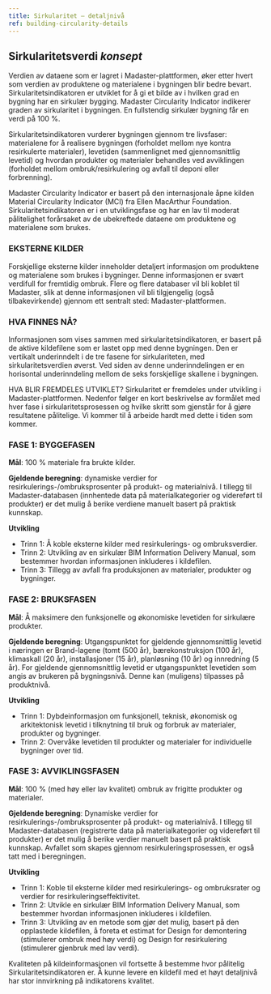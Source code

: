 ```yaml
---
title: Sirkularitet – detaljnivå
ref: building-circularity-details
---
```


## Sirkularitetsverdi _konsept_
Verdien av dataene som er lagret i Madaster-plattformen, øker etter hvert som verdien av produktene og materialene i bygningen blir bedre bevart. Sirkularitetsindikatoren er utviklet for å gi et bilde av i hvilken grad en bygning har en sirkulær bygging. Madaster Circularity Indicator indikerer graden av sirkularitet i bygningen. En fullstendig sirkulær bygning får en verdi på 100 %.

Sirkularitetsindikatoren vurderer bygningen gjennom tre livsfaser: materialene for å realisere bygningen (forholdet mellom nye kontra resirkulerte materialer), levetiden (sammenlignet med gjennomsnittlig levetid) og hvordan produkter og materialer behandles ved avviklingen (forholdet mellom ombruk/resirkulering og avfall til deponi eller forbrenning).

Madaster Circularity Indicator er basert på den internasjonale åpne kilden Material Circularity Indicator (MCI) fra Ellen MacArthur Foundation. Sirkularitetsindikatoren er i en utviklingsfase og har en lav til moderat pålitelighet forårsaket av de ubekreftede dataene om produktene og materialene som brukes.


### EKSTERNE KILDER
Forskjellige eksterne kilder inneholder detaljert informasjon om produktene og materialene som brukes i bygninger. Denne informasjonen er svært verdifull for fremtidig ombruk. Flere og flere databaser vil bli koblet til Madaster, slik at denne informasjonen vil bli tilgjengelig (også tilbakevirkende) gjennom ett sentralt sted: Madaster-plattformen.


### HVA FINNES NÅ?
Informasjonen som vises sammen med sirkularitetsindikatoren, er basert på de aktive kildefilene som er lastet opp med denne bygningen. Den er vertikalt underinndelt i de tre fasene for sirkulariteten, med sirkularitetsverdien øverst. Ved siden av denne underinndelingen er en horisontal underinndeling mellom de seks forskjellige skallene i bygningen.

HVA BLIR FREMDELES UTVIKLET?
Sirkularitet er fremdeles under utvikling i Madaster-plattformen. Nedenfor følger en kort beskrivelse av formålet med hver fase i sirkularitetsprosessen og hvilke skritt som gjenstår for å gjøre resultatene pålitelige. Vi kommer til å arbeide hardt med dette i tiden som kommer.


### FASE 1: BYGGEFASEN
**Mål**: 100 % materiale fra brukte kilder.

**Gjeldende beregning**: dynamiske verdier for resirkulerings-/ombruksprosenter på produkt- og materialnivå. I tillegg til Madaster-databasen (innhentede data på materialkategorier og videreført til produkter) er det mulig å berike verdiene manuelt basert på praktisk kunnskap.

**Utvikling**
- Trinn 1: Å koble eksterne kilder med resirkulerings- og ombruksverdier.
- Trinn 2: Utvikling av en sirkulær BIM Information Delivery Manual, som bestemmer hvordan informasjonen inkluderes i kildefilen.
- Trinn 3: Tillegg av avfall fra produksjonen av materialer, produkter og bygninger.


### FASE 2: BRUKSFASEN
**Mål**: Å maksimere den funksjonelle og økonomiske levetiden for sirkulære produkter.

**Gjeldende beregning**: Utgangspunktet for gjeldende gjennomsnittlig levetid i næringen er Brand-lagene (tomt (500 år), bærekonstruksjon (100 år), klimaskall (20 år), installasjoner (15 år), planløsning (10 år) og innredning (5 år). For gjeldende gjennomsnittlig levetid er utgangspunktet levetiden som angis av brukeren på bygningsnivå. Denne kan (muligens) tilpasses på produktnivå.

**Utvikling**
- Trinn 1: Dybdeinformasjon om funksjonell, teknisk, økonomisk og arkitektonisk levetid i tilknytning til bruk og forbruk av materialer, produkter og bygninger.
- Trinn 2: Overvåke levetiden til produkter og materialer for individuelle bygninger over tid.


### FASE 3: AVVIKLINGSFASEN
**Mål**: 100 % (med høy eller lav kvalitet) ombruk av frigitte produkter og materialer.

**Gjeldende beregning**: Dynamiske verdier for resirkulerings-/ombruksprosenter på produkt- og materialnivå. I tillegg til Madaster-databasen (registrerte data på materialkategorier og videreført til produkter) er det mulig å berike verdier manuelt basert på praktisk kunnskap. Avfallet som skapes gjennom resirkuleringsprosessen, er også tatt med i beregningen.

**Utvikling**
- Trinn 1: Koble til eksterne kilder med resirkulerings- og ombruksrater og verdier for resirkuleringseffektivitet.
- Trinn 2: Utvikle en sirkulær BIM Information Delivery Manual, som bestemmer hvordan informasjonen inkluderes i kildefilen.
- Trinn 3: Utvikling av en metode som gjør det mulig, basert på den opplastede kildefilen, å foreta et estimat for Design for demontering (stimulerer ombruk med høy verdi) og Design for resirkulering (stimulerer gjenbruk med lav verdi).

Kvaliteten på kildeinformasjonen vil fortsette å bestemme hvor pålitelig Sirkularitetsindikatoren er. Å kunne levere en kildefil med et høyt detaljnivå har stor innvirkning på indikatorens kvalitet.
